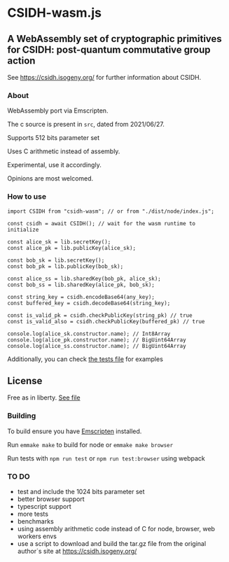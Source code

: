 # CSIDH-wasm.js

## A WebAssembly set of cryptographic primitives for CSIDH: post-quantum commutative group action

See https://csidh.isogeny.org/ for further information about CSIDH.


### About

WebAssembly port via Emscripten.

The c source is present in `src`, dated from 2021/06/27.

Supports 512 bits parameter set

Uses C arithmetic instead of assembly.

Experimental, use it accordingly.

Opinions are most welcomed.

### How to use

```
import CSIDH from "csidh-wasm"; // or from "./dist/node/index.js";

const csidh = await CSIDH(); // wait for the wasm runtime to initialize

const alice_sk = lib.secretKey(); 
const alice_pk = lib.publicKey(alice_sk);

const bob_sk = lib.secretKey(); 
const bob_pk = lib.publicKey(bob_sk);

const alice_ss = lib.sharedKey(bob_pk, alice_sk);
const bob_ss = lib.sharedKey(alice_pk, bob_sk);

const string_key = csidh.encodeBase64(any_key);
const buffered_key = csidh.decodeBase64(string_key);

const is_valid_pk = csidh.checkPublicKey(string_pk) // true
const is_valid_also = csidh.checkPublicKey(buffered_pk) // true

console.log(alice_sk.constructor.name); // Int8Array
console.log(alice_pk.constructor.name); // BigUint64Array
console.log(alice_ss.constructor.name); // BigUint64Array

```
Additionally, you can check [the tests file](./dist/node/test.js)  for examples

 ## License

Free as in liberty. [See file](LICENSE.md)


### Building

To build ensure you have [Emscripten](https://github.com/emscripten-core/emscripten) installed.

Run `emmake make` to build for node or `emmake make browser`

Run tests with `npm run test`  or `npm run test:browser` using webpack

### TO DO

- test and include the 1024 bits parameter set
- better browser support
- typescript support
- more tests
- benchmarks
- using assembly arithmetic code instead of C for node, browser, web workers envs
- use a script to download and build the tar.gz file from the original author`s site at https://csidh.isogeny.org/

